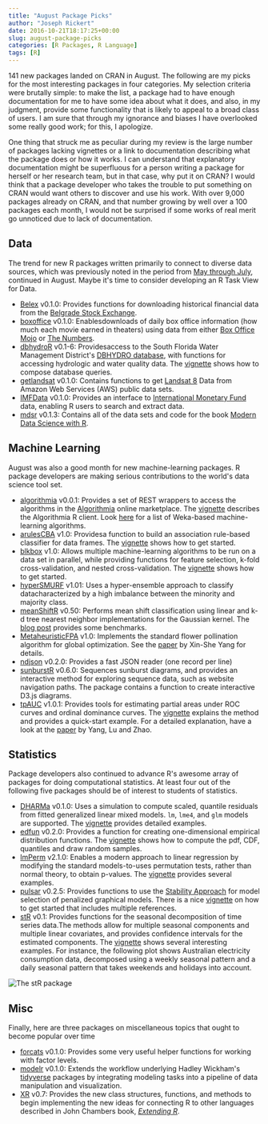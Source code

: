 ```yaml
---
title: "August Package Picks"
author: "Joseph Rickert"
date: 2016-10-21T18:17:25+00:00
slug: august-package-picks
categories: [R Packages, R Language]
tags: [R]
---
```


141 new packages landed on CRAN in August. The following are my picks for the most interesting packages in four categories. My selection criteria were brutally simple: to make the list, a package had to have enough documentation for me to have some idea about what it does, and also, in my judgment, provide some functionality that is likely to appeal to a broad class of users. I am sure that through my ignorance and biases I have overlooked some really good work; for this, I apologize.

One thing that struck me as peculiar during my review is the large number of packages lacking vignettes or a link to documentation describing what the package does or how it works. I can understand that explanatory documentation might be superfluous for a person writing a package for herself or her research team, but in that case, why put it on CRAN? I would think that a package developer who takes the trouble to put something on CRAN would want others to discover and use his work. With over 9,000 packages already on CRAN, and that number growing by well over a 100 packages each month, I would not be surprised if some works of real merit go unnoticed due to lack of documentation.

## Data

The trend for new R packages written primarily to connect to diverse data sources, which was previously noted in the period from [May through July](http://bit.ly/2aSU4s0), continued in August. Maybe it's time to consider developing an R Task View for Data.

- [Belex](https://mran.revolutionanalytics.com/package/belex/) v0.1.0: Provides functions for downloading historical financial data from the [Belgrade Stock Exchange](http://www.belex.rs/).
- [boxoffice](https://mran.revolutionanalytics.com/package/boxoffice/) v0.1.0: Enablesdownloads of daily box office information (how much each movie earned in theaters) using data from either [Box Office Mojo](http://www.boxofficemojo.com/) or [The Numbers](http://www.the-numbers.com/).
- [dbhydroR](https://mran.revolutionanalytics.com/package/dbhydroR/) v0.1-6: Providesaccess to the South Florida Water Management District's [DBHYDRO database](http://my.sfwmd.gov/dbhydroplsql/show_dbkey_info.main_menu), with functions for accessing hydrologic and water quality data. The [vignette](https://mran.revolutionanalytics.com/web/packages/dbhydroR/vignettes/dbhydroR.pdf) shows how to compose database queries.
- [getlandsat](https://mran.revolutionanalytics.com/package/getlandsat/) v0.1.0: Contains functions to get [Landsat 8](http://landsat.usgs.gov/landsat8.php) Data from Amazon Web Services (AWS) public data sets.
- [IMFData](https://mran.revolutionanalytics.com/package/IMFData/) v0.1.0: Provides an interface to [International Monetary Fund](http://www.imf.org/external/index.htm) data, enabling R users to search and extract data.
- [mdsr](https://mran.revolutionanalytics.com/package/mdsr/) v0.1.3: Contains all of the data sets and code for the book [Modern Data Science with R](https://www.crcpress.com/Modern-Data-Science-with-R/Baumer-Kaplan-Horton/p/book/9781498724487).

## Machine Learning

August was also a good month for new machine-learning packages. R package developers are making serious contributions to the world's data science tool set.

- [algorithmia](https://mran.revolutionanalytics.com/package/algorithmia/) v0.0.1: Provides a set of REST wrappers to access the algorithms in the [Algorithmia](https://algorithmia.com/) online marketplace. The [vignette](https://mran.revolutionanalytics.com/web/packages/algorithmia/vignettes/introduction-to-algorithmia.html) describes the Algorithmia R client. Look [here](https://algorithmia.com/users/weka) for a list of Weka-based machine-learning algorithms.
- [arulesCBA](https://mran.revolutionanalytics.com/package/arulesCBA/) v1.0: Providesa function to build an association rule-based classifier for data frames. The [vignette](https://mran.revolutionanalytics.com/web/packages/arulesCBA/vignettes/arulesCBA.pdf) shows how to get started.
- [blkbox](https://mran.revolutionanalytics.com/package/blkbox/) v1.0: Allows multiple machine-learning algorithms to be run on a data set in parallel, while providing functions for feature selection, k-fold cross-validation, and nested cross-validation. The [vignette](https://mran.revolutionanalytics.com/web/packages/blkbox/vignettes/blkbox_vignette.html) shows how to get started.
- [hyperSMURF](https://mran.revolutionanalytics.com/package/hyperSMURF/) v1.01: Uses a hyper-ensemble approach to classify datacharacterized by a high imbalance between the minority and majority class.
- [meanShiftR](https://mran.revolutionanalytics.com/package/meanShiftR/) v0.50: Performs mean shift classification using linear and k-d tree nearest neighbor implementations for the Gaussian kernel. The [blog post](http://meanmean.me/meanshift/r/cran/2016/08/28/meanShiftR.html) provides some benchmarks.
- [MetaheuristicFPA](https://mran.revolutionanalytics.com/package/MetaheuristicFPA/) v1.0: Implements the standard flower pollination algorithm for global optimization. See the [paper](http://link.springer.com/chapter/10.1007/978-3-642-32894-7_27#page-1) by Xin-She Yang for details.
- [ndjson](https://mran.revolutionanalytics.com/package/ndjson/) v0.2.0: Provides a fast JSON reader (one record per line)
- [sunburstR](https://mran.revolutionanalytics.com/package/sunburstR/) v0.6.0: Sequences sunburst diagrams, and provides an interactive method for exploring sequence data, such as website navigation paths. The package contains a function to create interactive D3.js diagrams.
- [tpAUC](https://mran.revolutionanalytics.com/package/tpAUC/) v1.0.1: Provides tools for estimating partial areas under ROC curves and ordinal dominance curves. The [vignette](https://mran.revolutionanalytics.com/web/packages/tpAUC/vignettes/tpAUCguide.html) explains the method and provides a quick-start example. For a detailed explanation, have a look at the [paper](http://www3.stat.sinica.edu.tw/ss_newpaper/SS-13-367_na.pdf) by Yang, Lu and Zhao.

## Statistics

Package developers also continued to advance R's awesome array of packages for doing computational statistics. At least four out of the following five packages should be of interest to students of statistics.

- [DHARMa](https://mran.revolutionanalytics.com/package/DHARMa/) v0.1.0: Uses a simulation to compute scaled, quantile residuals from fitted generalized linear mixed models. `lm`, `lme4`, and `glm` models are supported. The [vignette](https://mran.revolutionanalytics.com/web/packages/DHARMa/vignettes/DHARMa.html) provides detailed examples.
- [edfun](https://mran.revolutionanalytics.com/package/edfun/) v0.2.0: Provides a function for creating one-dimensional empirical distribution functions. The [vignette](https://mran.revolutionanalytics.com/web/packages/edfun/vignettes/edfun.html) shows how to compute the pdf, CDF, quantiles and draw random samples.
- [lmPerm](https://mran.revolutionanalytics.com/package/lmPerm/) v2.1.0: Enables a modern approach to linear regression by modifying the standard models-to-uses permutation tests, rather than normal theory, to obtain p-values. The [vignette](https://mran.revolutionanalytics.com/web/packages/lmPerm/vignettes/lmPerm.pdf) provides several examples.
- [pulsar](https://mran.revolutionanalytics.com/package/pulsar/) v0.2.5: Provides functions to use the [Stability Approach](http://arxiv.org/abs/1605.07072) for model selection of penalized graphical models. There is a nice [vignette](https://mran.revolutionanalytics.com/web/packages/pulsar/vignettes/pulsar.html) on how to get started that includes multiple references.
- [stR](https://mran.revolutionanalytics.com/package/stR/) v0.1: Provides functions for the seasonal decomposition of time series data.The methods allow for multiple seasonal components and multiple linear covariates, and provides confidence intervals for the estimated components. The [vignette](https://mran.revolutionanalytics.com/web/packages/stR/vignettes/stRvignette.html) shows several interesting examples. For instance, the following plot shows Australian electricity consumption data, decomposed using a weekly seasonal pattern and a daily seasonal pattern that takes weekends and holidays into account.

![The stR package](https://www.rstudio.com/wp-content/uploads/2016/09/str_pkg.png)

## Misc

Finally, here are three packages on miscellaneous topics that ought to become popular over time

- [forcats](https://mran.revolutionanalytics.com/package/forcats/) v0.1.0: Provides some very useful helper functions for working with factor levels.
- [modelr](https://mran.revolutionanalytics.com/package/modelr/) v0.1.0: Extends the workflow underlying Hadley Wickham's [tidyverse](https://channel9.msdn.com/Events/useR-international-R-User-conference/useR2016/Towards-a-grammar-of-interactive-graphics) packages by integrating modeling tasks into a pipeline of data manipulation and visualization.
- [XR](https://mran.revolutionanalytics.com/package/XR/) v0.7: Provides the new class structures, functions, and methods to begin implementing the new ideas for connecting R to other languages described in John Chambers book, _[Extending R](https://books.google.com/books?id=kxxjDAAAQBAJ&printsec=frontcover&dq=crc+extending+r&hl=en&sa=X&ved=0ahUKEwiN3NGs3YDPAhVSzWMKHcHwBJ4Q6AEILTAB#v=onepage&q=crc%20extending%20r&f=false)_.
